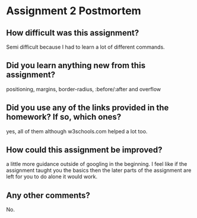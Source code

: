 # Assignment 2 Postmortem

## How difficult was this assignment?
Semi difficult because I had to learn a lot of different commands.


## Did you learn anything new from this assignment?
positioning, margins, border-radius, :before/:after and overflow


## Did you use any of the links provided in the homework? If so, which ones?
yes, all of them although w3schools.com helped a lot too.


## How could this assignment be improved?
a little more guidance outside of googling in the beginning. I feel like if the assignment taught you the basics then the later parts of the assignment are left for you to do alone it would work.


## Any other comments?
No.